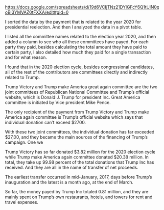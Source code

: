 
https://docs.google.com/spreadsheets/d/19d6VCIjTNz21DYlGFcY6Q1tUlN0qoBl3YMVAZ0tFXXA/edit#gid=0


I sorted the data by the payment that is related to the year 2020 for presidential reelection. And then I analyzed the data in a pivot table. 

I listed all the committee names related to the election year 2020, and then added a column to see who all these committees have payed. For each party they paid, besides calculating the total amount they have paid to certain party, I also detailed how much they paid for a single transaction and for what reason. 

I found that in the 2020 election cycle, besides congressional candidates, all of the rest of the contributors are committees directly and indirectly related to Trump. 

Trump Victory and Trump make America great again committee are the two joint committees of Republican National Committee and Trump’s official website, which is Donald J. Trump for president Inc. Great America committee is initiated by Vice president Mike Pence. 

The only recipient of the payment from Trump Victory and Trump make America again committee is Trump’s official website which says that individual donation can’t exceed $2700. 

With these two joint committees, the individual donation has far exceeded $27,00, and they became the main sources of the financing of Trump’s campaign. One we

Trump Victory has so far donated $3.82 million for the 2020 election cycle while Trump make America again committee donated $20.38 million. In total, they take up 99.98 percent of the total donations that Trump Inc has received. And they are all in the name of transfer of net proceeds. 

The earliest transfer occurred in mid-January, 2017, days before Trump’s inauguration and the latest is a month ago, at the end of March. 

So far, the money payed by Trump Inc totaled 0.81 million, and they are mainly spent on Trump’s own restaurants, hotels, and towers for rent and travel expenses.
